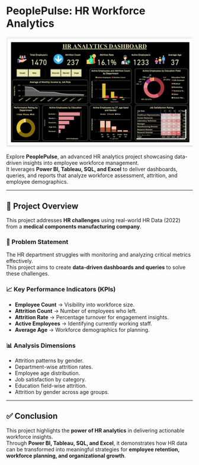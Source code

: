 # PeoplePulse: HR Workforce Analytics

![HR Analytics Dashboard](HR%20Analytics%20Dashboard.jpeg)

Explore **PeoplePulse**, an advanced HR analytics project showcasing data-driven insights into employee workforce management.  
It leverages **Power BI, Tableau, SQL, and Excel** to deliver dashboards, queries, and reports that analyze workforce assessment, attrition, and employee demographics.

---

## 📝 Project Overview  

This project addresses **HR challenges** using real-world HR Data (2022) from a **medical components manufacturing company**.  

### 🔎 Problem Statement  
The HR department struggles with monitoring and analyzing critical metrics effectively.  
This project aims to create **data-driven dashboards and queries** to solve these challenges.  

### 📈 Key Performance Indicators (KPIs)  
- **Employee Count** → Visibility into workforce size.  
- **Attrition Count** → Number of employees who left.  
- **Attrition Rate** → Percentage turnover for engagement insights.  
- **Active Employees** → Identifying currently working staff.  
- **Average Age** → Workforce demographics for planning.  

### 📊 Analysis Dimensions  
- Attrition patterns by gender.  
- Department-wise attrition rates.  
- Employee age distribution.  
- Job satisfaction by category.  
- Education field-wise attrition.  
- Attrition by gender across age groups.  

---

## ✅ Conclusion  

This project highlights the **power of HR analytics** in delivering actionable workforce insights.  
Through **Power BI, Tableau, SQL, and Excel**, it demonstrates how HR data can be transformed into meaningful strategies for **employee retention, workforce planning, and organizational growth**.  

